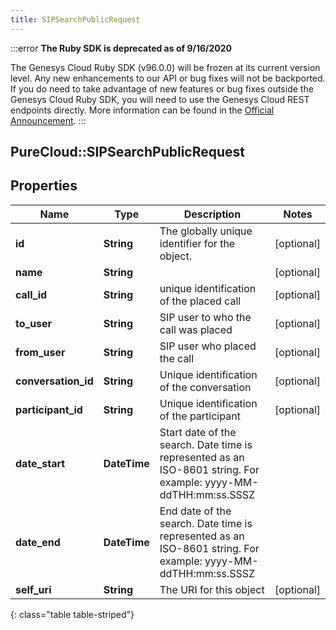 ```yaml
---
title: SIPSearchPublicRequest
---
```


:::error
**The Ruby SDK is deprecated as of 9/16/2020**

The Genesys Cloud Ruby SDK (v96.0.0) will be frozen at its current version level. Any new enhancements to our API or bug fixes will not be backported. If you do need to take advantage of new features or bug fixes outside the Genesys Cloud Ruby SDK, you will need to use the Genesys Cloud REST endpoints directly. More information can be found in the [Official Announcement](https://developer.mypurecloud.com/forum/t/announcement-genesys-cloud-ruby-sdk-end-of-life/8850).
:::


## PureCloud::SIPSearchPublicRequest

## Properties

|Name | Type | Description | Notes|
|------------ | ------------- | ------------- | -------------|
| **id** | **String** | The globally unique identifier for the object. | [optional] |
| **name** | **String** |  | [optional] |
| **call_id** | **String** | unique identification of the placed call | [optional] |
| **to_user** | **String** | SIP user to who the call was placed | [optional] |
| **from_user** | **String** | SIP user who placed the call | [optional] |
| **conversation_id** | **String** | Unique identification of the conversation | [optional] |
| **participant_id** | **String** | Unique identification of the participant | [optional] |
| **date_start** | **DateTime** | Start date of the search. Date time is represented as an ISO-8601 string. For example: yyyy-MM-ddTHH:mm:ss.SSSZ | |
| **date_end** | **DateTime** | End date of the search. Date time is represented as an ISO-8601 string. For example: yyyy-MM-ddTHH:mm:ss.SSSZ | |
| **self_uri** | **String** | The URI for this object | [optional] |
{: class="table table-striped"}


